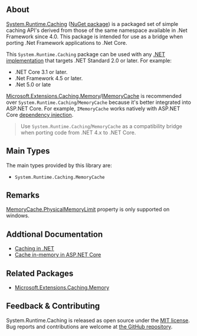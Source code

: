 ## About

[System.Runtime.Caching](https://learn.microsoft.com/en-us/dotnet/api/system.runtime.caching?view=dotnet-plat-ext-7.0) ([NuGet package](https://www.nuget.org/packages/System.Runtime.Caching/)) is a packaged set of simple caching API's derived from those of the same namespace available in .Net Framework since 4.0. This package is intended for use as a bridge when porting .Net Framework applications to .Net Core.

This `System.Runtime.Caching` package can be used with any [.NET implementation](/dotnet/standard/net-standard#net-implementation-support) that targets .NET Standard 2.0 or later. For example:
* .NET Core 3.1 or later.
* .Net Framework 4.5 or later.
* .Net 5.0 or late

[Microsoft.Extensions.Caching.Memory](https://www.nuget.org/packages/Microsoft.Extensions.Caching.Memory/)/[IMemoryCache](https://learn.microsoft.com/en-us/aspnet/core/performance/caching/memory?view=aspnetcore-7.0) is recommended over `System.Runtime.Caching`/`MemoryCache` because it's better integrated into ASP.NET Core. For example, `IMemoryCache` works natively with ASP.NET Core [dependency injection](https://learn.microsoft.com/en-us/aspnet/core/fundamentals/dependency-injection?view=aspnetcore-7.0).

> Use `System.Runtime.Caching`/`MemoryCache` as a compatibility bridge when porting code from .NET 4.x to .NET Core.

## Main Types

The main types provided by this library are:

* `System.Runtime.Caching.MemoryCache`

## Remarks

[MemoryCache.PhysicalMemoryLimit](https://learn.microsoft.com/en-us/dotnet/api/system.runtime.caching.memorycache.physicalmemorylimit?view=dotnet-plat-ext-7.0) property is only supported on windows.

## Addtional Documentation

* [Caching in .NET](https://learn.microsoft.com/en-us/dotnet/core/extensions/caching)
* [Cache in-memory in ASP.NET Core](https://learn.microsoft.com/en-us/aspnet/core/performance/caching/memory?view=aspnetcore-7.0 )

## Related Packages

* [Microsoft.Extensions.Caching.Memory](https://www.nuget.org/packages/Microsoft.Extensions.Caching.Memory/)

## Feedback & Contributing

System.Runtime.Caching is released as open source under the [MIT license](https://licenses.nuget.org/MIT). Bug reports and contributions are welcome at [the GitHub repository](https://github.com/dotnet/runtime).